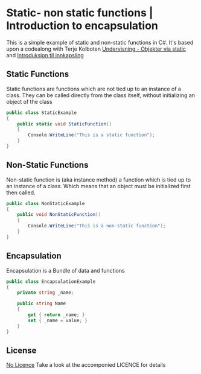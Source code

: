 # Static- non static functions | Introduction to encapsulation

This is a simple example of static and non-static functions in C#.
It's based upon a codealong with Terje Kolboten 
[Undervisning - Objekter via static](https://www.youtube.com/watch?v=aoh-XvXdyCA) and 
[Introduksjon til innkapsling](https://www.youtube.com/watch?v=Zo_ul94-L9E&t=1s )

## Static Functions

Static functions are functions which are not tied up to an instance of a class. 
They can be called directly from the class itself, without  initializing an object of the class

```csharp
public class StaticExample
{
	public static void StaticFunction()
	{
		Console.WriteLine("This is a static function");
	}
}
```

## Non-Static Functions

Non-static function is (aka instance method) a function which is tied up to an instance of a class.
Which means that an object must be initialized first then called.

```csharp
public class NonStaticExample
{
	public void NonStaticFunction()
	{
		Console.WriteLine("This is a non-static function");
	}
}
```

## Encapsulation

Encapsulation is a Bundle of data and functions

```csharp
public class EncapsulationExample
{
	private string _name;

	public string Name
	{
		get { return _name; }
		set { _name = value; }
	}
}
```

## License
[No Licence](https://choosealicense.com/no-permission/)
Take a look at the accomponied LICENCE for details

